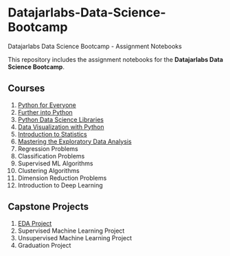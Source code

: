 # Datajarlabs-Data-Science-Bootcamp
Datajarlabs Data Science Bootcamp - Assignment Notebooks


This repository includes the assignment notebooks for the **Datajarlabs Data Science Bootcamp**.

## Courses
1. [Python for Everyone](https://github.com/melihcanyardi/Datajarlabs-Data-Science-Bootcamp/tree/main/1-%20Python%20for%20Everyone)
2. [Further into Python](https://github.com/melihcanyardi/Datajarlabs-Data-Science-Bootcamp/tree/main/2-%20Further%20into%20Python)
3. [Python Data Science Libraries](https://github.com/melihcanyardi/Datajarlabs-Data-Science-Bootcamp/tree/main/3-%20Python%20Data%20Science%20Libraries)
4. [Data Visualization with Python](https://github.com/melihcanyardi/Datajarlabs-Data-Science-Bootcamp/tree/main/4-%20Data%20Visualization%20with%20Python)
5. [Introduction to Statistics](https://github.com/melihcanyardi/Datajarlabs-Data-Science-Bootcamp/tree/main/5-%20Introduction%20to%20Statistics)
6. [Mastering the Exploratory Data Analysis](https://github.com/melihcanyardi/Datajarlabs-Data-Science-Bootcamp/tree/main/6-%20Mastering%20the%20Exploratory%20Data%20Analysis)
7. Regression Problems
8. Classification Problems
9. Supervised ML Algorithms
10. Clustering Algorithms
11. Dimension Reduction Problems
12. Introduction to Deep Learning

## Capstone Projects
1. [EDA Project](https://github.com/melihcanyardi/Datajarlabs-Data-Science-Bootcamp/tree/main/Capstone%20Projects/1-%20EDA%20Project)
2. Supervised Machine Learning Project
3. Unsupervised Machine Learning Project
4. Graduation Project
